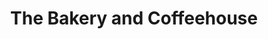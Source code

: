 ---
title: "The Bakery and Coffeehouse"
url: /williamstown/the-bakery-and-coffeehouse/
shop: bakery
---